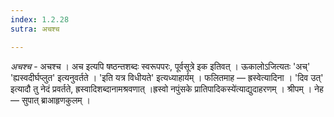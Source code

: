 ```yaml
---
index: 1.2.28
sutra: अचश्च

---
```

_अचश्च_ - अचश्च । अच इत्यपि षष्ठन्तशब्दः स्वरूपपरः, पूर्वसूत्रे इक इतिवत् । ऊकालोऽजित्यतः 'अच्' 'ह्यस्वदीर्घप्लुत' इत्यनुवर्तते । 'इति यत्र विधीयते' इत्यध्याहार्यम् । फलितमाह — ह्रस्वेत्यादिना । 'दिव उत्' इत्यादौ तु नेदं प्रवर्तते, ह्रस्वादिशब्दानामश्रवणात् ।ह्रस्वो नपुंसके प्रातिपादिकस्ये॑त्याद्युदाहरणम् । श्रीपम् । नेह — सुपात् ब्राआहृणकुलम् । 